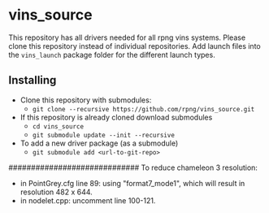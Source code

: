 # vins_source

This repository has all drivers needed for all rpng vins systems. Please clone this repository instead of individual repositories. Add launch files into the `vins_launch` package folder for the different launch types.

## Installing

* Clone this repository with submodules:
    * `git clone --recursive https://github.com/rpng/vins_source.git`
* If this repository is already cloned download submodules
    * `cd vins_source`
    * `git submodule update --init --recursive`
* To add a new driver package (as a submodule)
    * `git submodule add <url-to-git-repo>`


#############################
To reduce chameleon 3 resolution:
 - in PointGrey.cfg line 89: using "format7_mode1", which will result in resolution 482 x 644.
 - in nodelet.cpp: uncomment line 100-121.
